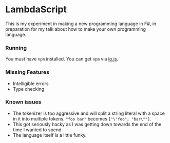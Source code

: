 ﻿# LambdaScript

This is my experiment in making a new programming language in F#, in preparation for my talk about how to make your own programming language.

### Running
You must have `npm` installed. You can get `npm` via [io.js](https://iojs.org/en/index.html).

### Missing Features
* Intelligible errors
* Type checking

### Known issues
* The tokenizer is too aggressive and will split a string literal with a space in it into multiple tokens. `"foo bar"` becomes `["\"foo"; "bar\""]`.
* This got seriously hacky as I was getting down towards the end of the time I wanted to spend.
* The language itself is a little funky.
